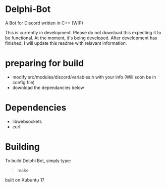 # Delphi-Bot
A Bot for Discord written in C++ (WIP)

This is currently in development. Please do not download this expecting it to be functional. At the moment, it's being developed. After development has finished, I will update this readme with relavant information.

# preparing for build
- modify src/modules/discord/variables.h with your info (Will soon be in config file)
- download the dependancies below

# Dependencies
- libwebsockets
- curl

# Building
To build Delphi Bot, simply type:
> make

built on Xubuntu 17
